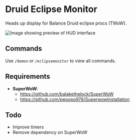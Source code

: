 # Druid Eclipse Monitor

Heads up display for Balance Druid eclipse procs (TWoW).

![Image showing preview of HUD interface](https://github.com/mdmnky/druid-eclipse-monitor/blob/master/DruidEclipseMonitor.png?raw=true)

## Commands

Use `/demon` or `/eclipsemonitor` to view all commands.

## Requirements

- **SuperWoW**:
  - https://github.com/balakethelock/SuperWoW
  - https://github.com/pepopo978/SuperwowInstallation
 
## Todo

- Improve timers
- Remove dependency on SuperWoW
